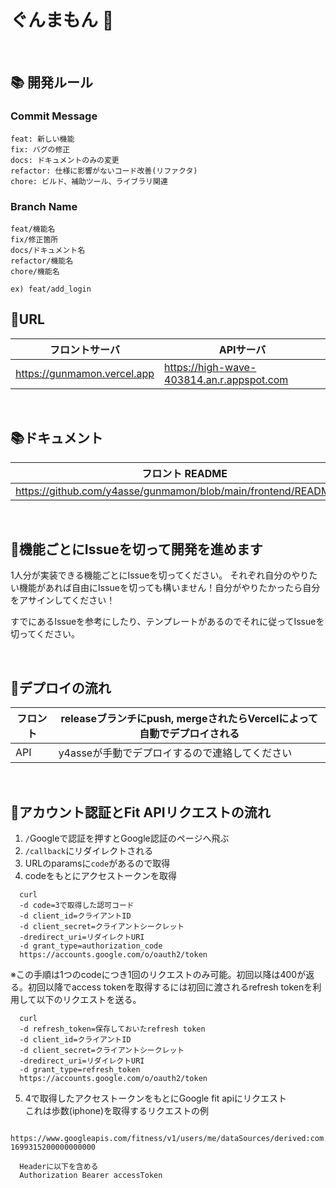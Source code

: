 # ぐんまもん 🐴

<br>

## 📚 開発ルール

### Commit Message

```
feat: 新しい機能
fix: バグの修正
docs: ドキュメントのみの変更
refactor: 仕様に影響がないコード改善(リファクタ)
chore: ビルド、補助ツール、ライブラリ関連
```

### Branch Name

```
feat/機能名
fix/修正箇所
docs/ドキュメント名
refactor/機能名
chore/機能名

ex) feat/add_login
```
## 📃URL

|フロントサーバ|APIサーバ|
|---|---|
|https://gunmamon.vercel.app|https://high-wave-403814.an.r.appspot.com|

<br>

## 📚ドキュメント
|フロント README|API README|
|---|---|
|https://github.com/y4asse/gunmamon/blob/main/frontend/README.md|https://github.com/y4asse/gunmamon/blob/main/backend/README.md|


<br>


## 🎄機能ごとにIssueを切って開発を進めます
1人分が実装できる機能ごとにIssueを切ってください。
それぞれ自分のやりたい機能があれば自由にIssueを切っても構いません！自分がやりたかったら自分をアサインしてください！

すでにあるIssueを参考にしたり、テンプレートがあるのでそれに従ってIssueを切ってください。

<br>

## 🐴デプロイの流れ
|フロント|releaseブランチにpush, mergeされたらVercelによって自動でデプロイされる|
|---|---|
|API|y4asseが手動でデプロイするので連絡してください|

<br>


## 🎴アカウント認証とFit APIリクエストの流れ
1. `/`Googleで認証を押すとGoogle認証のページへ飛ぶ
2. `/callback`にリダイレクトされる
3. URLのparamsに`code`があるので取得
4. codeをもとにアクセストークンを取得
```
  curl 
  -d code=3で取得した認可コード 
  -d client_id=クライアントID
  -d client_secret=クライアントシークレット
  -dredirect_uri=リダイレクトURI
  -d grant_type=authorization_code 
  https://accounts.google.com/o/oauth2/token
```
※この手順は1つのcodeにつき1回のリクエストのみ可能。初回以降は400が返る。初回以降でaccess tokenを取得するには初回に渡されるrefresh tokenを利用して以下のリクエストを送る。
```
  curl 
  -d refresh_token=保存しておいたrefresh token
  -d client_id=クライアントID
  -d client_secret=クライアントシークレット
  -dredirect_uri=リダイレクトURI
  -d grant_type=refresh_token 
  https://accounts.google.com/o/oauth2/token
```
5. 4で取得したアクセストークンをもとにGoogle fit apiにリクエスト
   <br/>
これは歩数(iphone)を取得するリクエストの例
```
  https://www.googleapis.com/fitness/v1/users/me/dataSources/derived:com.google.step_count.delta:com.google.ios.fit:appleinc.:iphone:6fc8be7f:top_level/datasets/1699142400000000000-1699315200000000000

  Headerに以下を含める
  Authorization Bearer accessToken
```

<br>


